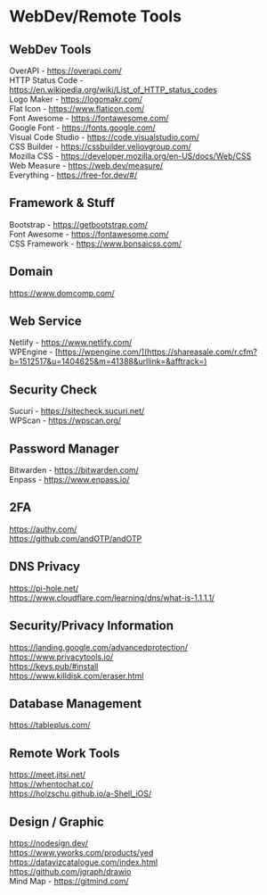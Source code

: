# WebDev/Remote Tools 

## WebDev Tools 
OverAPI - https://overapi.com/  
HTTP Status Code - https://en.wikipedia.org/wiki/List_of_HTTP_status_codes  
Logo Maker - https://logomakr.com/  
Flat Icon - https://www.flaticon.com/  
Font Awesome - https://fontawesome.com/  
Google Font - https://fonts.google.com/  
Visual Code Studio - https://code.visualstudio.com/  
CSS Builder - https://cssbuilder.veliovgroup.com/  
Mozilla CSS - https://developer.mozilla.org/en-US/docs/Web/CSS  
Web Measure - https://web.dev/measure/  
Everything - https://free-for.dev/#/

## Framework & Stuff
Bootstrap - https://getbootstrap.com/  
Font Awesome - https://fontawesome.com/  
CSS Framework - https://www.bonsaicss.com/  

## Domain 
https://www.domcomp.com/  

## Web Service  
Netlify - https://www.netlify.com/  
WPEngine - [https://wpengine.com/](https://shareasale.com/r.cfm?b=1512517&u=1404625&m=41388&urllink=&afftrack=)  

## Security Check  
Sucuri - https://sitecheck.sucuri.net/  
WPScan - https://wpscan.org/

## Password Manager
Bitwarden - https://bitwarden.com/  
Enpass - https://www.enpass.io/  
  

## 2FA  
https://authy.com/  
https://github.com/andOTP/andOTP  

## DNS Privacy 
https://pi-hole.net/  
https://www.cloudflare.com/learning/dns/what-is-1.1.1.1/  

## Security/Privacy Information  
https://landing.google.com/advancedprotection/  
https://www.privacytools.io/  
https://keys.pub/#install  
https://www.killdisk.com/eraser.html  

## Database Management  
https://tableplus.com/  

## Remote Work Tools
https://meet.jitsi.net/  
https://whentochat.co/  
https://holzschu.github.io/a-Shell_iOS/  

## Design / Graphic   
https://nodesign.dev/  
https://www.yworks.com/products/yed  
https://datavizcatalogue.com/index.html  
https://github.com/jgraph/drawio  
Mind Map - https://gitmind.com/  
